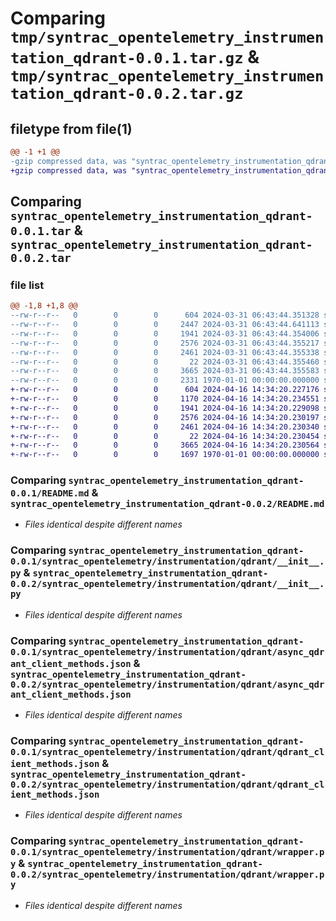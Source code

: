 # Comparing `tmp/syntrac_opentelemetry_instrumentation_qdrant-0.0.1.tar.gz` & `tmp/syntrac_opentelemetry_instrumentation_qdrant-0.0.2.tar.gz`

## filetype from file(1)

```diff
@@ -1 +1 @@
-gzip compressed data, was "syntrac_opentelemetry_instrumentation_qdrant-0.0.1.tar", max compression
+gzip compressed data, was "syntrac_opentelemetry_instrumentation_qdrant-0.0.2.tar", max compression
```

## Comparing `syntrac_opentelemetry_instrumentation_qdrant-0.0.1.tar` & `syntrac_opentelemetry_instrumentation_qdrant-0.0.2.tar`

### file list

```diff
@@ -1,8 +1,8 @@
--rw-r--r--   0        0        0      604 2024-03-31 06:43:44.351328 syntrac_opentelemetry_instrumentation_qdrant-0.0.1/README.md
--rw-r--r--   0        0        0     2447 2024-03-31 06:43:44.641113 syntrac_opentelemetry_instrumentation_qdrant-0.0.1/pyproject.toml
--rw-r--r--   0        0        0     1941 2024-03-31 06:43:44.354006 syntrac_opentelemetry_instrumentation_qdrant-0.0.1/syntrac_opentelemetry/instrumentation/qdrant/__init__.py
--rw-r--r--   0        0        0     2576 2024-03-31 06:43:44.355217 syntrac_opentelemetry_instrumentation_qdrant-0.0.1/syntrac_opentelemetry/instrumentation/qdrant/async_qdrant_client_methods.json
--rw-r--r--   0        0        0     2461 2024-03-31 06:43:44.355338 syntrac_opentelemetry_instrumentation_qdrant-0.0.1/syntrac_opentelemetry/instrumentation/qdrant/qdrant_client_methods.json
--rw-r--r--   0        0        0       22 2024-03-31 06:43:44.355460 syntrac_opentelemetry_instrumentation_qdrant-0.0.1/syntrac_opentelemetry/instrumentation/qdrant/version.py
--rw-r--r--   0        0        0     3665 2024-03-31 06:43:44.355583 syntrac_opentelemetry_instrumentation_qdrant-0.0.1/syntrac_opentelemetry/instrumentation/qdrant/wrapper.py
--rw-r--r--   0        0        0     2331 1970-01-01 00:00:00.000000 syntrac_opentelemetry_instrumentation_qdrant-0.0.1/PKG-INFO
+-rw-r--r--   0        0        0      604 2024-04-16 14:34:20.227176 syntrac_opentelemetry_instrumentation_qdrant-0.0.2/README.md
+-rw-r--r--   0        0        0     1170 2024-04-16 14:34:20.234551 syntrac_opentelemetry_instrumentation_qdrant-0.0.2/pyproject.toml
+-rw-r--r--   0        0        0     1941 2024-04-16 14:34:20.229098 syntrac_opentelemetry_instrumentation_qdrant-0.0.2/syntrac_opentelemetry/instrumentation/qdrant/__init__.py
+-rw-r--r--   0        0        0     2576 2024-04-16 14:34:20.230197 syntrac_opentelemetry_instrumentation_qdrant-0.0.2/syntrac_opentelemetry/instrumentation/qdrant/async_qdrant_client_methods.json
+-rw-r--r--   0        0        0     2461 2024-04-16 14:34:20.230340 syntrac_opentelemetry_instrumentation_qdrant-0.0.2/syntrac_opentelemetry/instrumentation/qdrant/qdrant_client_methods.json
+-rw-r--r--   0        0        0       22 2024-04-16 14:34:20.230454 syntrac_opentelemetry_instrumentation_qdrant-0.0.2/syntrac_opentelemetry/instrumentation/qdrant/version.py
+-rw-r--r--   0        0        0     3665 2024-04-16 14:34:20.230564 syntrac_opentelemetry_instrumentation_qdrant-0.0.2/syntrac_opentelemetry/instrumentation/qdrant/wrapper.py
+-rw-r--r--   0        0        0     1697 1970-01-01 00:00:00.000000 syntrac_opentelemetry_instrumentation_qdrant-0.0.2/PKG-INFO
```

### Comparing `syntrac_opentelemetry_instrumentation_qdrant-0.0.1/README.md` & `syntrac_opentelemetry_instrumentation_qdrant-0.0.2/README.md`

 * *Files identical despite different names*

### Comparing `syntrac_opentelemetry_instrumentation_qdrant-0.0.1/syntrac_opentelemetry/instrumentation/qdrant/__init__.py` & `syntrac_opentelemetry_instrumentation_qdrant-0.0.2/syntrac_opentelemetry/instrumentation/qdrant/__init__.py`

 * *Files identical despite different names*

### Comparing `syntrac_opentelemetry_instrumentation_qdrant-0.0.1/syntrac_opentelemetry/instrumentation/qdrant/async_qdrant_client_methods.json` & `syntrac_opentelemetry_instrumentation_qdrant-0.0.2/syntrac_opentelemetry/instrumentation/qdrant/async_qdrant_client_methods.json`

 * *Files identical despite different names*

### Comparing `syntrac_opentelemetry_instrumentation_qdrant-0.0.1/syntrac_opentelemetry/instrumentation/qdrant/qdrant_client_methods.json` & `syntrac_opentelemetry_instrumentation_qdrant-0.0.2/syntrac_opentelemetry/instrumentation/qdrant/qdrant_client_methods.json`

 * *Files identical despite different names*

### Comparing `syntrac_opentelemetry_instrumentation_qdrant-0.0.1/syntrac_opentelemetry/instrumentation/qdrant/wrapper.py` & `syntrac_opentelemetry_instrumentation_qdrant-0.0.2/syntrac_opentelemetry/instrumentation/qdrant/wrapper.py`

 * *Files identical despite different names*

